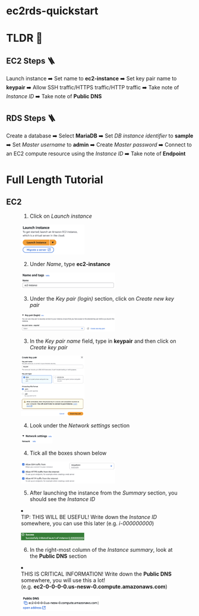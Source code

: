 # ec2rds-quickstart
# TLDR :rabbit:
## EC2 Steps :ladder:
Launch instance :arrow_right: Set name to __ec2-instance__ :arrow_right: Set key pair name to __keypair__ :arrow_right: Allow SSH traffic/HTTPS traffic/HTTP traffic :arrow_right: Take note of *Instance ID* :arrow_right: Take note of __Public DNS__
## RDS Steps :ladder:
Create a database :arrow_right: Select __MariaDB__ :arrow_right: Set *DB instance identifier* to __sample__ :arrow_right: Set *Master username* to __admin__ :arrow_right: Create *Master password* :arrow_right: Connect to an EC2 compute resource using the *Instance ID* :arrow_right: Take note of __Endpoint__ 

# Full Length Tutorial
## EC2
<figure>
  <ol start="1"><li><figcaption>Click on <i>Launch instance</i></figcaption></li></ol>
  <img alt="Launch instance" src="steps/ec2-steps/step-1.png" width="40%" title="Click on Launch instance"/>
</figure>
<figure>
  <ol start="2"><li><figcaption>Under <i>Name</i>, type <b>ec2-instance</b></figcaption></li></ol>
  <img alt="Name the instance ec2-instance" src="steps/ec2-steps/step-2.png" width="60%" title="Type in ec2-instance"/>
</figure>
<figure>
  <ol start="3"><li><figcaption>Under the <i>Key pair (login)</i> section, click on <i>Create new key pair</i></figcaption></li></ol>
  <img alt="Create a new key pair" src="steps/ec2-steps/step-3a.png" width="60%" title="Select create a new key pair"/>
  <ol start="3"><li><figcaption>In the <i>Key pair name</i> field, type in <b>keypair</b> and then click on <i>Create key pair</i></figcaption></li></ol>
  <img alt="Type in keypair" src="steps/ec2-steps/step-3b.png" width="40%" title="Type in keypair"/>
</figure>
<figure>
  <ol start="4"><li><figcaption>Look under the <i>Network settings</i> section</figcaption></li></ol>
  <img alt="Network settings" src="steps/ec2-steps/step-4a.png" width="20%" title="Network settings"/>
  <ol start="4"><li><figcaption>Tick all the boxes shown below</figcaption></li></ol>
  <img alt="Tick all boxes" src="steps/ec2-steps/step-4b.png" width="60%" title="Tick all boxes"/>
</figure>
<figure>
  <ol start="5"><li><figcaption>After launching the instance from the <i>Summary</i> section, you should see the <i>Instance ID</i></figcaption></li></ol>
  <li><figcaption>TIP: THIS WILL BE USEFUL! Write down the <i>Instance ID</i> somewhere, you can use this later (e.g. <i>i-000000000</i>)</figcaption></li>
  <br/>
  <img alt="Instance ID" src="steps/ec2-steps/step-5.png" width="40%" title="Instance ID"/>
</figure>
<figure>
  <ol start="6"><li><figcaption>In the right-most column of the <i>Instance summary</i>, look at the <b>Public DNS</b> section</figcaption></li></ol>
  <li>
    <figcaption>
      THIS IS CRITICAL INFORMATION! Write down the <b>Public DNS</b> somewhere, you will use this a lot! 
      <br/>
      (e.g. <b>ec2-0-0-0-0.us-nesw-0.compute.amazonaws.com</b>)
    </figcaption>
  </li>
  <br/>
  <img alt="Public DNS" src="steps/ec2-steps/step-6.png" width="50%" title="Public DNS"/>
</figure>
